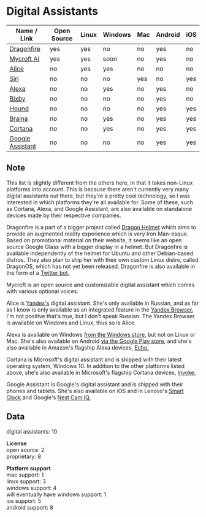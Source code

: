 # Digital Assistants
| Name / Link                                                                        | Open Source | Linux | Windows | Mac | Android | iOS |
| ---------------------------------------------------------------------------------- | ----------- | ----- | ------- | --- | ------- | --- |
| [Dragonfire](http://dragon.computer/#dragonfire)                                   | yes         | yes   | no      | no  | yes     | no  |
| [Mycroft AI](https://mycroft.ai/)                                                  | yes         | yes   | soon    | no  | yes     | no  |
| [Alice](https://alice.yandex.ru/)                                                  | no          | yes   | yes     | no  | no      | no  |
| [Siri](https://www.apple.com/siri/)                                                | no          | no    | no      | yes | no      | yes |
| [Alexa](https://www.amazon.com/dp/B00P03D4D2/ref=cm_sw_em_r_mt_dp_U_wgUjDbKKF58ET) | no          | no    | yes     | no  | yes     | no  |
| [Bixby](https://samsung.com/global/galaxy/apps/bixby/)                             | no          | no    | no      | no  | yes     | no  |
| [Hound](https://www.soundhound.com/hound)                                          | no          | no    | no      | no  | yes     | yes |
| [Braina](https://www.brainasoft.com/braina/)                                       | no          | no    | yes     | no  | yes     | yes |
| [Cortana](https://www.microsoft.com/en-us/cortana)                                 | no          | no    | yes     | no  | yes     | yes |
| [Google Assistant](https://assistant.google.com/)                                  | no          | no    | no      | no  | yes     | yes |

## Note  
This list is slightly different from the others here, in that it takes non-Linux platforms into account. This is because there aren't currently very many digital assistants out there, but they're a pretty cool technology, so I was interested in which platforms they're all available for. Some of these, such as Cortana, Alexa, and Google Assistant, are also available on standalone devices made by their respective companies.

Dragonfire is a part of a bigger project called [Dragon Helmet](http://dragon.computer/) which aims to provide an augmented reality experience which is very Iron Man-esque. Based on promotional material on their website, it seems like an open source Google Glass with a bigger display in a helmet. But Dragonfire is available independently of the helmet for Ubuntu and other Debian-based distros. They also plan to ship her with their own custom Linux distro, called DragonOS, which has not yet been released. Dragonfire is also available in the form of a [Twitter bot.](https://twitter.com/DragonfireAI)

Mycroft is an open source and customizable digital assistant which comes with various optional voices.

Alice is [Yandex's](https://yandex.com/) digital assistant. She's only available in Russian, and as far as I know is only available as an integrated feature in the [Yandex Browser.](https://browser.yandex.com/) I'm not positive that's true, but I don't speak Russian. The Yandex Browser is available on Windows and Linux, thus so is Alice.

Alexa is available on Windows [from the Windows store](https://www.microsoft.com/en-us/p/alexa/9n12z3cctcnz), but not on Linux or Mac. She's also available on Android [via the Google Play store,](https://play.google.com/store/apps/details?id=com.amazon.dee.app&hl=en_US) and she's also available in Amazon's flagship Alexa devices, [Echo.](https://www.amazon.com/dp/B07456BG8N)

Cortana is Microsoft's digital assistant and is shipped with their latest operating system, Windows 10. In addition to the other platforms listed above, she's also available in Microsoft's flagship Cortana devices, [Invoke.](https://www.microsoft.com/en-us/p/harman-kardon-invoke-with-cortana-by-microsoft/8rl7xlnwn95v)

Google Assistant is Google's digital assistant and is shipped with their phones and tablets. She's also available on iOS and in Lenovo's [Smart Clock](https://www.lenovo.com/us/en/smart-clock) and Google's [Nest Cam IQ.](https://store.google.com/us/product/nest_cam_iq?hl=en-US&GoogleNest&gclid=EAIaIQobChMIy6Lz3afa3gIViKDsCh1bjQPEEAAYASAAEgJhTvD_BwE&gclsrc=aw.ds)

## Data  
digital assistants: 10

**License**  
open source: 2  
proprietary: 8

**Platform support**  
mac support: 1  
linux support: 3  
windows support: 4  
will eventually have windows support: 1  
ios support: 5  
android support: 8
